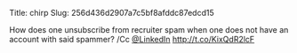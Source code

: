 Title: chirp
Slug: 256d436d2907a7c5bf8afddc87edcd15

How does one unsubscribe from recruiter spam when one does not have an account with said spammer? /Cc <a href="http://twitter.com/LinkedIn">@LinkedIn</a> <a href="http://t.co/KixQdR2lcF">http://t.co/KixQdR2lcF</a>

